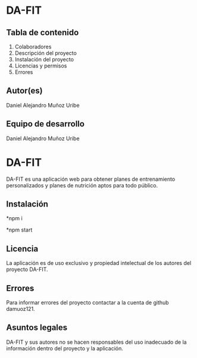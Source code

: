 # DA-FIT
## Tabla de contenido
1. Colaboradores
2. Descripción del proyecto
3. Instalación del proyecto
4. Licencias y permisos
5. Errores


## Autor(es)
Daniel Alejandro Muñoz Uribe
## Equipo de desarrollo 
Daniel Alejandro Muñoz Uribe 

# DA-FIT
DA-FIT es una aplicación web para obtener planes de entrenamiento personalizados y planes de nutrición aptos para todo público. 

## Instalación

*npm i

*npm start

## Licencia
La aplicación es de uso exclusivo y propiedad intelectual de los autores del proyecto DA-FIT.

## Errores
Para informar errores del proyecto contactar a la cuenta de github damuoz121.

## Asuntos legales
DA-FIT y sus autores no se hacen responsables del uso inadecuado de la información dentro del proyecto y la aplicación.
